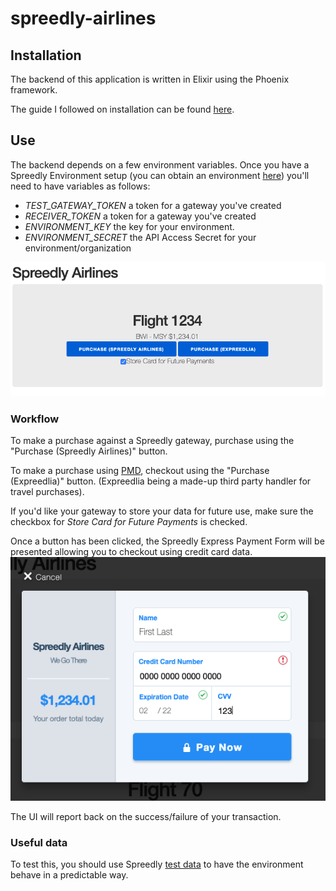 # spreedly-airlines

## Installation 
The backend of this application is written in Elixir using the Phoenix framework.

The guide I followed on installation can be found [here](https://hexdocs.pm/phoenix/overview.html).

## Use
The backend depends on a few environment variables. Once you have a Spreedly Environment setup (you can obtain an environment [here](https://www.spreedly.com/trial)) you'll need to have variables as follows:

- _TEST_GATEWAY_TOKEN_ a token for a gateway you've created
- _RECEIVER_TOKEN_ a token for a gateway you've created
- _ENVIRONMENT_KEY_ the key for your environment.
- _ENVIRONMENT_SECRET_ the API Access Secret for your environment/organization

![Screen Shot 2020-04-17 at 9 46 36 AM](/img/flight1234.png)

### Workflow
To make a purchase against a Spreedly gateway, purchase using the "Purchase (Spreedly Airlines)" button.

To make a purchase using [PMD](https://docs.spreedly.com/guides/payment-method-distribution/), checkout using the "Purchase (Expreedlia)" button. (Expreedlia being a made-up third party handler for travel purchases).

If you'd like your gateway to store your data for future use, make sure the checkbox for _Store Card for Future Payments_ is checked.

Once a button has been clicked, the Spreedly Express Payment Form will be presented allowing you to checkout using credit card data.
![Screen Shot 2020-04-17 at 9 49 51 AM](/img/spreedly_express.png)

The UI will report back on the success/failure of your transaction.

### Useful data
To test this, you should use Spreedly [test data](https://docs.spreedly.com/reference/test-data/) to have the environment behave in a predictable way.

